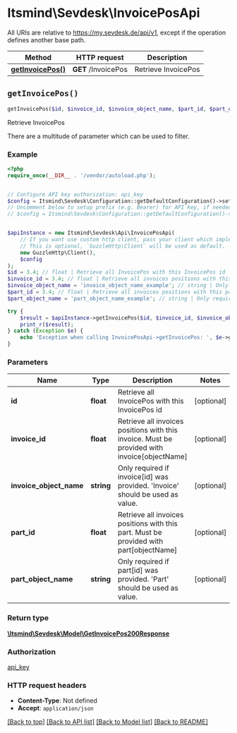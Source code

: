 # Itsmind\Sevdesk\InvoicePosApi

All URIs are relative to https://my.sevdesk.de/api/v1, except if the operation defines another base path.

| Method | HTTP request | Description |
| ------------- | ------------- | ------------- |
| [**getInvoicePos()**](InvoicePosApi.md#getInvoicePos) | **GET** /InvoicePos | Retrieve InvoicePos |


## `getInvoicePos()`

```php
getInvoicePos($id, $invoice_id, $invoice_object_name, $part_id, $part_object_name): \Itsmind\Sevdesk\Model\GetInvoicePos200Response
```

Retrieve InvoicePos

There are a multitude of parameter which can be used to filter.

### Example

```php
<?php
require_once(__DIR__ . '/vendor/autoload.php');


// Configure API key authorization: api_key
$config = Itsmind\Sevdesk\Configuration::getDefaultConfiguration()->setApiKey('Authorization', 'YOUR_API_KEY');
// Uncomment below to setup prefix (e.g. Bearer) for API key, if needed
// $config = Itsmind\Sevdesk\Configuration::getDefaultConfiguration()->setApiKeyPrefix('Authorization', 'Bearer');


$apiInstance = new Itsmind\Sevdesk\Api\InvoicePosApi(
    // If you want use custom http client, pass your client which implements `GuzzleHttp\ClientInterface`.
    // This is optional, `GuzzleHttp\Client` will be used as default.
    new GuzzleHttp\Client(),
    $config
);
$id = 3.4; // float | Retrieve all InvoicePos with this InvoicePos id
$invoice_id = 3.4; // float | Retrieve all invoices positions with this invoice. Must be provided with invoice[objectName]
$invoice_object_name = 'invoice_object_name_example'; // string | Only required if invoice[id] was provided. 'Invoice' should be used as value.
$part_id = 3.4; // float | Retrieve all invoices positions with this part. Must be provided with part[objectName]
$part_object_name = 'part_object_name_example'; // string | Only required if part[id] was provided. 'Part' should be used as value.

try {
    $result = $apiInstance->getInvoicePos($id, $invoice_id, $invoice_object_name, $part_id, $part_object_name);
    print_r($result);
} catch (Exception $e) {
    echo 'Exception when calling InvoicePosApi->getInvoicePos: ', $e->getMessage(), PHP_EOL;
}
```

### Parameters

| Name | Type | Description  | Notes |
| ------------- | ------------- | ------------- | ------------- |
| **id** | **float**| Retrieve all InvoicePos with this InvoicePos id | [optional] |
| **invoice_id** | **float**| Retrieve all invoices positions with this invoice. Must be provided with invoice[objectName] | [optional] |
| **invoice_object_name** | **string**| Only required if invoice[id] was provided. &#39;Invoice&#39; should be used as value. | [optional] |
| **part_id** | **float**| Retrieve all invoices positions with this part. Must be provided with part[objectName] | [optional] |
| **part_object_name** | **string**| Only required if part[id] was provided. &#39;Part&#39; should be used as value. | [optional] |

### Return type

[**\Itsmind\Sevdesk\Model\GetInvoicePos200Response**](../Model/GetInvoicePos200Response.md)

### Authorization

[api_key](../../README.md#api_key)

### HTTP request headers

- **Content-Type**: Not defined
- **Accept**: `application/json`

[[Back to top]](#) [[Back to API list]](../../README.md#endpoints)
[[Back to Model list]](../../README.md#models)
[[Back to README]](../../README.md)
